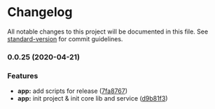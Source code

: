 # Changelog

All notable changes to this project will be documented in this file. See [standard-version](https://github.com/conventional-changelog/standard-version) for commit guidelines.

### 0.0.25 (2020-04-21)


### Features

* **app:** add scripts for release ([7fa8767](https://github.com/zhangchenyue/sharp-replay/commit/7fa8767b4fb483b87599f2dd7d2cf3e82d07a4c6))
* **app:** init project & init core lib and service ([d9b81f3](https://github.com/zhangchenyue/sharp-replay/commit/d9b81f3c76535e037d18af17aa3f559efd871b55))
